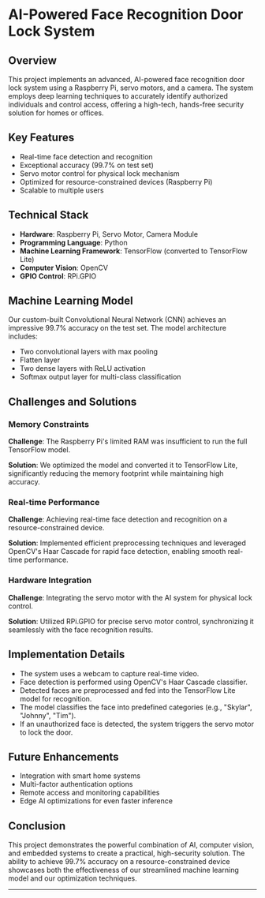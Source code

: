 # AI-Powered Face Recognition Door Lock System

## Overview

This project implements an advanced, AI-powered face recognition door lock system using a Raspberry Pi, servo motors, and a camera. The system employs deep learning techniques to accurately identify authorized individuals and control access, offering a high-tech, hands-free security solution for homes or offices.

## Key Features

- Real-time face detection and recognition
- Exceptional accuracy (99.7% on test set)
- Servo motor control for physical lock mechanism
- Optimized for resource-constrained devices (Raspberry Pi)
- Scalable to multiple users

## Technical Stack

- **Hardware**: Raspberry Pi, Servo Motor, Camera Module
- **Programming Language**: Python
- **Machine Learning Framework**: TensorFlow (converted to TensorFlow Lite)
- **Computer Vision**: OpenCV
- **GPIO Control**: RPi.GPIO

## Machine Learning Model

Our custom-built Convolutional Neural Network (CNN) achieves an impressive 99.7% accuracy on the test set. The model architecture includes:

- Two convolutional layers with max pooling
- Flatten layer
- Two dense layers with ReLU activation
- Softmax output layer for multi-class classification

## Challenges and Solutions

### Memory Constraints

**Challenge**: The Raspberry Pi's limited RAM was insufficient to run the full TensorFlow model.

**Solution**: We optimized the model and converted it to TensorFlow Lite, significantly reducing the memory footprint while maintaining high accuracy.

### Real-time Performance

**Challenge**: Achieving real-time face detection and recognition on a resource-constrained device.

**Solution**: Implemented efficient preprocessing techniques and leveraged OpenCV's Haar Cascade for rapid face detection, enabling smooth real-time performance.

### Hardware Integration

**Challenge**: Integrating the servo motor with the AI system for physical lock control.

**Solution**: Utilized RPi.GPIO for precise servo motor control, synchronizing it seamlessly with the face recognition results.

## Implementation Details

- The system uses a webcam to capture real-time video.
- Face detection is performed using OpenCV's Haar Cascade classifier.
- Detected faces are preprocessed and fed into the TensorFlow Lite model for recognition.
- The model classifies the face into predefined categories (e.g., "Skylar", "Johnny", "Tim").
- If an unauthorized face is detected, the system triggers the servo motor to lock the door.

## Future Enhancements

- Integration with smart home systems
- Multi-factor authentication options
- Remote access and monitoring capabilities
- Edge AI optimizations for even faster inference

## Conclusion

This project demonstrates the powerful combination of AI, computer vision, and embedded systems to create a practical, high-security solution. The ability to achieve 99.7% accuracy on a resource-constrained device showcases both the effectiveness of our streamlined machine learning model and our optimization techniques.

---
